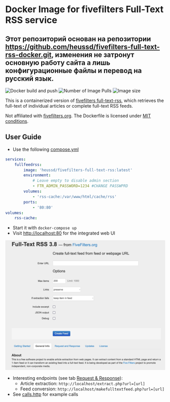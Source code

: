 # Docker Image for fivefilters Full-Text RSS service

## Этот репозиторий основан на репозитории https://github.com/heussd/fivefilters-full-text-rss-docker.git, изменения не затронут основную работу сайта а лишь конфигурационные файлы и перевод на русский язык.

![Docker build and push](https://github.com/heussd/fivefilters-full-text-rss-docker/workflows/Docker%20build%20and%20push/badge.svg)
![Number of Image Pulls](https://img.shields.io/docker/pulls/heussd/fivefilters-full-text-rss)
![Image size](https://img.shields.io/docker/image-size/heussd/fivefilters-full-text-rss/latest)

This is a containerized version of [fivefilters full-text-rss](https://www.fivefilters.org/full-text-rss/), which retrieves the full-text of individual articles or complete full-text RSS feeds.

Not affiliated with [fivefilters.org](http://fivefilters.org/). The Dockerfile is licensed under [MIT conditions](LICENSE).

## User Guide

-   Use the following [compose.yml](compose.yml)

```yaml
services:
    fullfeedrss:
        image: 'heussd/fivefilters-full-text-rss:latest'
        environment:
            # Leave empty to disable admin section
            - FTR_ADMIN_PASSWORD=1234 #CHANGE PASSWPRD
        volumes:
            - 'rss-cache:/var/www/html/cache/rss'
        ports:
            - '80:80'
volumes:
    rss-cache:
```

-   Start it with `docker-compose up`
-   Visit [http://localhost:80](http://localhost:80) for the integrated web UI

![](webui.png)

-   Interesting endpoints (see tab [Request & Response](http://localhost/#request)):
    -   Article extraction: `http://localhost/extract.php?url=[url]`
    -   Feed conversion: `http://localhost/makefulltextfeed.php?url=[url]`
-   See [calls.http](calls.http) for example calls
